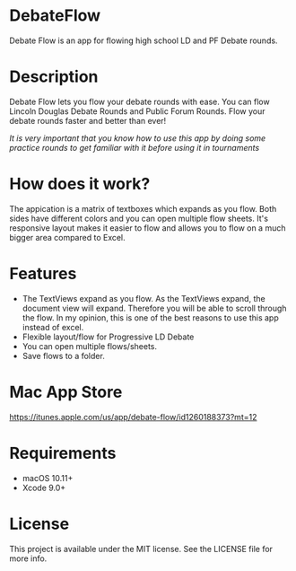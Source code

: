 # DebateFlow
Debate Flow is an app for flowing high school LD and PF Debate rounds.

# Description
Debate Flow lets you flow your debate rounds with ease. You can flow Lincoln Douglas Debate Rounds and Public Forum Rounds.
Flow your debate rounds faster and better than ever!

*It is very important that you know how to use this app by doing some practice rounds to get familiar with it before using it in tournaments*

# How does it work?
The appication is a matrix of textboxes which expands as you flow. Both sides have different colors and you can open multiple flow sheets. It's responsive layout makes it easier to flow and allows you to flow on a much bigger area compared to Excel.
# Features

* The TextViews expand as you flow. As the TextViews expand, the document view will expand. Therefore you will be able to scroll through the flow. In my opinion, this is one of the best reasons to use this app instead of excel.
* Flexible layout/flow for Progressive LD Debate
* You can open multiple flows/sheets.
* Save flows to a folder.

# Mac App Store
https://itunes.apple.com/us/app/debate-flow/id1260188373?mt=12

# Requirements 
-  macOS 10.11+
-  Xcode 9.0+

# License 
This project is available under the MIT license. See the LICENSE file for more info.
